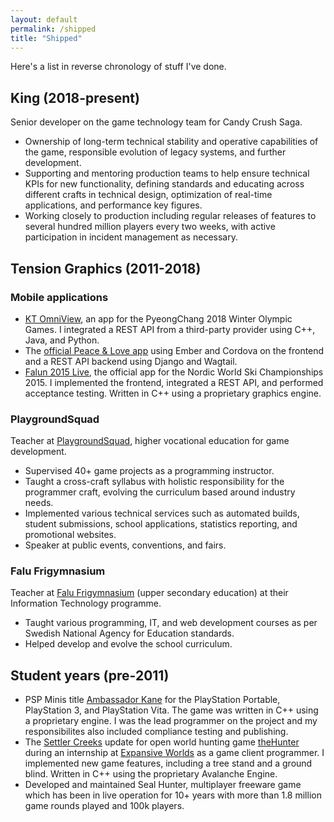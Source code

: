 ```yaml
---
layout: default
permalink: /shipped
title: "Shipped"
--- 
```


Here's a list in reverse chronology of stuff I've done.

## King (2018-present)

Senior developer on the game technology team for Candy Crush Saga.

* Ownership of long-term technical stability and operative capabilities of
  the game, responsible evolution of legacy systems, and further development.
* Supporting and mentoring production teams to help ensure technical KPIs for
  new functionality, defining standards and educating across different crafts
  in technical design, optimization of real-time applications, and performance
  key figures.
* Working closely to production including regular releases of features to
  several hundred million players every two weeks, with active participation
  in incident management as necessary.

## Tension Graphics (2011-2018)

### Mobile applications

* [KT OmniView], an app for the PyeongChang 2018 Winter Olympic Games.
  I integrated a REST API from a third-party provider using C++,
  Java, and Python.
* The [official Peace & Love app][pnlapp] using Ember and Cordova on
  the frontend and a REST API backend using Django and Wagtail.
* [Falun 2015 Live], the official app for the Nordic World Ski
  Championships 2015. I implemented the frontend, integrated a REST API, and
  performed acceptance testing. Written in C++ using a proprietary
  graphics engine.

### PlaygroundSquad

Teacher at [PlaygroundSquad], higher vocational education for game development.

* Supervised 40+ game projects as a programming instructor.
* Taught a cross-craft syllabus with holistic responsibility for the programmer
  craft, evolving the curriculum based around industry needs.
* Implemented various technical services such as automated builds, student
  submissions, school applications, statistics reporting, and promotional
  websites.
* Speaker at public events, conventions, and fairs.

### Falu Frigymnasium

Teacher at [Falu Frigymnasium] (upper secondary education) at their
Information Technology programme.

* Taught various programming, IT, and web development courses as per Swedish
  National Agency for Education standards.
* Helped develop and evolve the school curriculum.

## Student years (pre-2011)

* PSP Minis title [Ambassador Kane] for the PlayStation Portable, PlayStation 3,
  and PlayStation Vita. The game was written in C++ using a proprietary engine.
  I was the lead programmer on the project and my responsibilites also included
  compliance testing and publishing.
* The [Settler Creeks] update for open world hunting game [theHunter]
  during an internship at [Expansive Worlds] as a game client programmer.
  I implemented new game features, including a tree stand and a ground blind.
  Written in C++ using the proprietary Avalanche Engine.
* Developed and maintained Seal Hunter, multiplayer freeware game which has
  been in live operation for 10+ years with more than 1.8 million game rounds
  played and 100k players.

[KT OmniView]: https://www.youtube.com/watch?v=yrcEPNEFf-Y
[pnlapp]: http://pnlapp.se/
[pnlapp_web]: http://pnlapp.se/app
[Falun 2015 Live]: https://www.youtube.com/watch?v=jYYx8jcba3k

[PlaygroundSquad]: https://playgroundsquad.com
[Falu Frigymnasium]: http://www.falufri.se

[Ambassador Kane]: https://www.playstation.com/en-gb/games/ambassador-kane-psp/
[Expansive Worlds]: https://avalanchestudios.com/divisions/expansive-worlds
[theHunter]: http://thehunter.com
[Settler Creeks]: http://thehunter.wikia.com/wiki/Settler_Creeks

